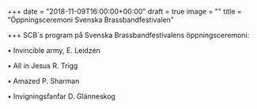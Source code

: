 +++
date = "2018-11-09T16:00:00+00:00"
draft = true
image = ""
title = "Öppningsceremoni Svenska Brassbandfestivalen"

+++
SCB´s program på Svenska Brassbandfestivalens öppningsceremoni:

• Invincible army, E. Leidzén

• All in Jesus R. Trigg

• Amazed P. Sharman

• Invigningsfanfar D. Glänneskog